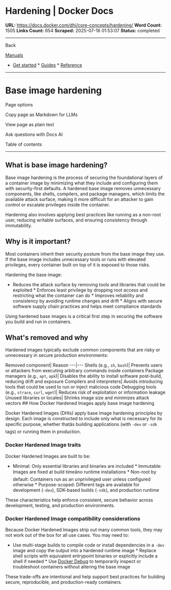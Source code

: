 # Hardening | Docker Docs

**URL:** https://docs.docker.com/dhi/core-concepts/hardening/
**Word Count:** 1505
**Links Count:** 654
**Scraped:** 2025-07-16 01:53:07
**Status:** completed

---

Back

[Manuals](https://docs.docker.com/manuals/)

  * [Get started](https://docs.docker.com/get-started/)   * [Guides](https://docs.docker.com/guides/)   * [Reference](https://docs.docker.com/reference/)

* * *

# Base image hardening

Page options

Copy page as Markdown for LLMs

View page as plain text

Ask questions with Docs AI

Table of contents

* * *

## What is base image hardening?

Base image hardening is the process of securing the foundational layers of a container image by minimizing what they include and configuring them with security-first defaults. A hardened base image removes unnecessary components, like shells, compilers, and package managers, which limits the available attack surface, making it more difficult for an attacker to gain control or escalate privileges inside the container.

Hardening also involves applying best practices like running as a non-root user, reducing writable surfaces, and ensuring consistency through immutability.

## Why is it important?

Most containers inherit their security posture from the base image they use. If the base image includes unnecessary tools or runs with elevated privileges, every container built on top of it is exposed to those risks.

Hardening the base image:

  * Reduces the attack surface by removing tools and libraries that could be exploited   * Enforces least privilege by dropping root access and restricting what the container can do   * Improves reliability and consistency by avoiding runtime changes and drift   * Aligns with secure software supply chain practices and helps meet compliance standards

Using hardened base images is a critical first step in securing the software you build and run in containers.

## What's removed and why

Hardened images typically exclude common components that are risky or unnecessary in secure production environments:

Removed component| Reason   ---|---   Shells \(e.g., `sh`, `bash`\)| Prevents users or attackers from executing arbitrary commands inside containers   Package managers \(e.g., `apt`, `apk`\)| Disables the ability to install software post-build, reducing drift and exposure   Compilers and interpreters| Avoids introducing tools that could be used to run or inject malicious code   Debugging tools \(e.g., `strace`, `curl`, `wget`\)| Reduces risk of exploitation or information leakage   Unused libraries or locales| Shrinks image size and minimizes attack vectors      ## How Docker Hardened Images apply base image hardening

Docker Hardened Images \(DHIs\) apply base image hardening principles by design. Each image is constructed to include only what is necessary for its specific purpose, whether thatâs building applications \(with `-dev` or `-sdk` tags\) or running them in production.

### Docker Hardened Image traits

Docker Hardened Images are built to be:

  * Minimal: Only essential libraries and binaries are included   * Immutable: Images are fixed at build timeâno runtime installations   * Non-root by default: Containers run as an unprivileged user unless configured otherwise   * Purpose-scoped: Different tags are available for development \(`-dev`\), SDK-based builds \(`-sdk`\), and production runtime

These characteristics help enforce consistent, secure behavior across development, testing, and production environments.

### Docker Hardened Image compatibility considerations

Because Docker Hardened Images strip out many common tools, they may not work out of the box for all use cases. You may need to:

  * Use multi-stage builds to compile code or install dependencies in a `-dev` image and copy the output into a hardened runtime image   * Replace shell scripts with equivalent entrypoint binaries or explicitly include a shell if needed   * Use [Docker Debug](https://docs.docker.com/reference/cli/docker/debug/) to temporarily inspect or troubleshoot containers without altering the base image

These trade-offs are intentional and help support best practices for building secure, reproducible, and production-ready containers.